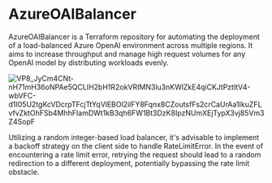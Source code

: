 # AzureOAIBalancer
AzureOAIBalancer is a Terraform repository for automating the deployment of a load-balanced Azure OpenAI environment across multiple regions. It aims to increase throughput and manage high request volumes for any OpenAI model by distributing workloads evenly.

![VP8_JyCm4CNt-nH71mH36oNPAe5QCLIH2bH1R2okVRIMN3lu3nKWlZkE4qiCKJtPztltV4-wbVFC-d1I05U2tgKcVDcrpTFcjTtYqVlEBOl2ilFY8Fqnx8CZoutsfFs2crCaUrAa1IkuZFLvfvZktOhFSb4MhhFIamDWt1kB3qh6FW1Bt3DzK8IpzNUmXEjTypX3vj85Vm3Z4SopF](https://github.com/cgrpa/AzureOAIBalancer/assets/95618126/08717c1a-d240-42bd-a5ae-3b0f2e8bf67a)

Utilizing a random integer-based load balancer, it's advisable to implement a backoff strategy on the client side to handle RateLimitError. In the event of encountering a rate limit error, retrying the request should lead to a random redirection to a different deployment, potentially bypassing the rate limit obstacle.
